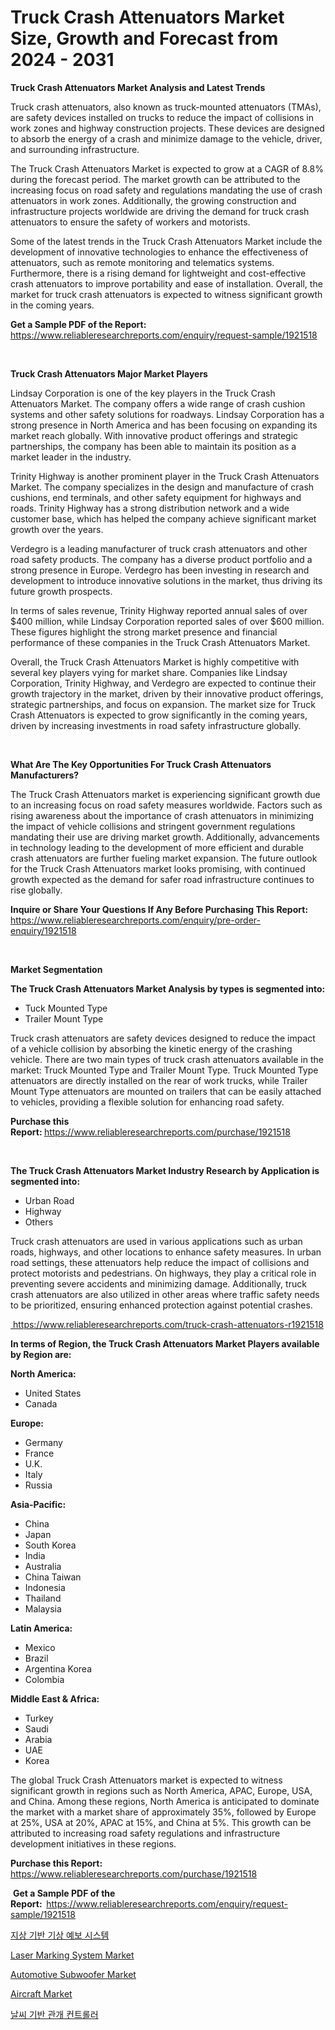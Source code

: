 <p><h1>Truck Crash Attenuators Market Size, Growth and Forecast from 2024 - 2031</h1></p><p><strong>Truck Crash Attenuators Market Analysis and Latest Trends</strong></p>
<p><p>Truck crash attenuators, also known as truck-mounted attenuators (TMAs), are safety devices installed on trucks to reduce the impact of collisions in work zones and highway construction projects. These devices are designed to absorb the energy of a crash and minimize damage to the vehicle, driver, and surrounding infrastructure.</p><p>The Truck Crash Attenuators Market is expected to grow at a CAGR of 8.8% during the forecast period. The market growth can be attributed to the increasing focus on road safety and regulations mandating the use of crash attenuators in work zones. Additionally, the growing construction and infrastructure projects worldwide are driving the demand for truck crash attenuators to ensure the safety of workers and motorists.</p><p>Some of the latest trends in the Truck Crash Attenuators Market include the development of innovative technologies to enhance the effectiveness of attenuators, such as remote monitoring and telematics systems. Furthermore, there is a rising demand for lightweight and cost-effective crash attenuators to improve portability and ease of installation. Overall, the market for truck crash attenuators is expected to witness significant growth in the coming years.</p></p>
<p><strong>Get a Sample PDF of the Report:&nbsp;</strong> <a href="https://www.reliableresearchreports.com/enquiry/request-sample/1921518">https://www.reliableresearchreports.com/enquiry/request-sample/1921518</a></p>
<p>&nbsp;</p>
<p><strong>Truck Crash Attenuators Major Market Players</strong></p>
<p><p>Lindsay Corporation is one of the key players in the Truck Crash Attenuators Market. The company offers a wide range of crash cushion systems and other safety solutions for roadways. Lindsay Corporation has a strong presence in North America and has been focusing on expanding its market reach globally. With innovative product offerings and strategic partnerships, the company has been able to maintain its position as a market leader in the industry.</p><p>Trinity Highway is another prominent player in the Truck Crash Attenuators Market. The company specializes in the design and manufacture of crash cushions, end terminals, and other safety equipment for highways and roads. Trinity Highway has a strong distribution network and a wide customer base, which has helped the company achieve significant market growth over the years.</p><p>Verdegro is a leading manufacturer of truck crash attenuators and other road safety products. The company has a diverse product portfolio and a strong presence in Europe. Verdegro has been investing in research and development to introduce innovative solutions in the market, thus driving its future growth prospects.</p><p>In terms of sales revenue, Trinity Highway reported annual sales of over $400 million, while Lindsay Corporation reported sales of over $600 million. These figures highlight the strong market presence and financial performance of these companies in the Truck Crash Attenuators Market.</p><p>Overall, the Truck Crash Attenuators Market is highly competitive with several key players vying for market share. Companies like Lindsay Corporation, Trinity Highway, and Verdegro are expected to continue their growth trajectory in the market, driven by their innovative product offerings, strategic partnerships, and focus on expansion. The market size for Truck Crash Attenuators is expected to grow significantly in the coming years, driven by increasing investments in road safety infrastructure globally.</p></p>
<p>&nbsp;</p>
<p><strong>What Are The Key Opportunities For Truck Crash Attenuators Manufacturers?</strong></p>
<p><p>The Truck Crash Attenuators market is experiencing significant growth due to an increasing focus on road safety measures worldwide. Factors such as rising awareness about the importance of crash attenuators in minimizing the impact of vehicle collisions and stringent government regulations mandating their use are driving market growth. Additionally, advancements in technology leading to the development of more efficient and durable crash attenuators are further fueling market expansion. The future outlook for the Truck Crash Attenuators market looks promising, with continued growth expected as the demand for safer road infrastructure continues to rise globally.</p></p>
<p><strong>Inquire or Share Your Questions If Any Before Purchasing This Report:</strong> <a href="https://www.reliableresearchreports.com/enquiry/pre-order-enquiry/1921518">https://www.reliableresearchreports.com/enquiry/pre-order-enquiry/1921518</a></p>
<p>&nbsp;</p>
<p><strong>Market Segmentation</strong></p>
<p><strong>The Truck Crash Attenuators Market Analysis by types is segmented into:</strong></p>
<p><ul><li>Tuck Mounted Type</li><li>Trailer Mount Type</li></ul></p>
<p><p>Truck crash attenuators are safety devices designed to reduce the impact of a vehicle collision by absorbing the kinetic energy of the crashing vehicle. There are two main types of truck crash attenuators available in the market: Truck Mounted Type and Trailer Mount Type. Truck Mounted Type attenuators are directly installed on the rear of work trucks, while Trailer Mount Type attenuators are mounted on trailers that can be easily attached to vehicles, providing a flexible solution for enhancing road safety.</p></p>
<p><strong>Purchase this Report:&nbsp;</strong><a href="https://www.reliableresearchreports.com/purchase/1921518">https://www.reliableresearchreports.com/purchase/1921518</a></p>
<p>&nbsp;</p>
<p><strong>The Truck Crash Attenuators Market Industry Research by Application is segmented into:</strong></p>
<p><ul><li>Urban Road</li><li>Highway</li><li>Others</li></ul></p>
<p><p>Truck crash attenuators are used in various applications such as urban roads, highways, and other locations to enhance safety measures. In urban road settings, these attenuators help reduce the impact of collisions and protect motorists and pedestrians. On highways, they play a critical role in preventing severe accidents and minimizing damage. Additionally, truck crash attenuators are also utilized in other areas where traffic safety needs to be prioritized, ensuring enhanced protection against potential crashes.</p></p>
<p><a href="https://www.reliableresearchreports.com/truck-crash-attenuators-r1921518">&nbsp;https://www.reliableresearchreports.com/truck-crash-attenuators-r1921518</a></p>
<p><strong>In terms of Region, the Truck Crash Attenuators Market Players available by Region are:</strong></p>
<p>
    <p> <strong> North America: </strong>
        <ul>
            <li>United States</li>
            <li>Canada</li>
        </ul>
        </p> 
    <p> <strong> Europe: </strong>
        <ul>
            <li>Germany</li>
            <li>France</li>
            <li>U.K.</li>
            <li>Italy</li>
            <li>Russia</li>
        </ul>
        </p> 
    <p> <strong> Asia-Pacific: </strong>
        <ul>
            <li>China</li>
            <li>Japan</li>
            <li>South Korea</li>
            <li>India</li>
            <li>Australia</li>
            <li>China Taiwan</li>
            <li>Indonesia</li>
            <li>Thailand</li>
            <li>Malaysia</li>
        </ul>
        </p> 
    <p> <strong> Latin America: </strong>
        <ul>
            <li>Mexico</li>
            <li>Brazil</li>
            <li>Argentina Korea</li>
            <li>Colombia</li>
        </ul>
        </p> 
    <p> <strong> Middle East & Africa: </strong>
        <ul>
            <li>Turkey</li>
            <li>Saudi</li>
            <li>Arabia</li>
            <li>UAE</li>
            <li>Korea</li>
        </ul>
    </p>
    </p>
<p><p>The global Truck Crash Attenuators market is expected to witness significant growth in regions such as North America, APAC, Europe, USA, and China. Among these regions, North America is anticipated to dominate the market with a market share of approximately 35%, followed by Europe at 25%, USA at 20%, APAC at 15%, and China at 5%. This growth can be attributed to increasing road safety regulations and infrastructure development initiatives in these regions.</p></p>
<p><strong>Purchase this Report: </strong><a href="https://www.reliableresearchreports.com/purchase/1921518">https://www.reliableresearchreports.com/purchase/1921518</a></p>
<p>&nbsp;<strong>Get a Sample PDF of the Report:&nbsp;&nbsp;</strong><a href="https://www.reliableresearchreports.com/enquiry/request-sample/1921518">https://www.reliableresearchreports.com/enquiry/request-sample/1921518</a></p>
<p><strong></strong></p>
<p><p><a href="https://github.com/joyliyu/Market-Research-Report-List-1/blob/main/1362221115429.md">지상 기반 기상 예보 시스템</a></p><p><a href="https://issuu.com/reportprime-2/docs/laser-marking-system-market-size-2030.pptx">Laser Marking System Market</a></p><p><a href="https://github.com/markusgodoy/Market-Research-Report-List-3/blob/main/automotive-subwoofer-market.md">Automotive Subwoofer Market</a></p><p><a href="https://github.com/luckyshygirl/Market-Research-Report-List-5/blob/main/aircraft-market.md">Aircraft Market</a></p><p><a href="https://github.com/Evans21Bill/Market-Research-Report-List-1/blob/main/7345852115428.md">날씨 기반 관개 컨트롤러</a></p></p>